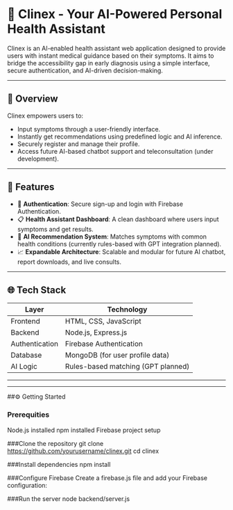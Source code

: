 # 🤖 Clinex - Your AI-Powered Personal Health Assistant

Clinex is an AI-enabled health assistant web application designed to provide users with instant medical guidance based on their symptoms. It aims to bridge the accessibility gap in early diagnosis using a simple interface, secure authentication, and AI-driven decision-making.

---

## 🚀 Overview

Clinex empowers users to:
- Input symptoms through a user-friendly interface.
- Instantly get recommendations using predefined logic and AI inference.
- Securely register and manage their profile.
- Access future AI-based chatbot support and teleconsultation (under development).

---

## 🧩 Features

- 🔐 **Authentication**: Secure sign-up and login with Firebase Authentication.
- 📋 **Health Assistant Dashboard**: A clean dashboard where users input symptoms and get results.
- 🧠 **AI Recommendation System**: Matches symptoms with common health conditions (currently rules-based with GPT integration planned).
- 📈 **Expandable Architecture**: Scalable and modular for future AI chatbot, report downloads, and live consults.

---

## 🌐 Tech Stack

| Layer         | Technology                       |
|---------------|----------------------------------|
| Frontend      | HTML, CSS, JavaScript            |
| Backend       | Node.js, Express.js              |
| Authentication| Firebase Authentication          |
| Database      | MongoDB (for user profile data)  |
| AI Logic      | Rules-based matching (GPT planned) |

---


---

##⚙️ Getting Started
### Prerequities
Node.js installed
npm installed
Firebase project setup

###Clone the repository
git clone https://github.com/yourusername/clinex.git
cd clinex

###Install dependencies
npm install

###Configure Firebase
Create a firebase.js file and add your Firebase configuration:

###Run the server
node backend/server.js



